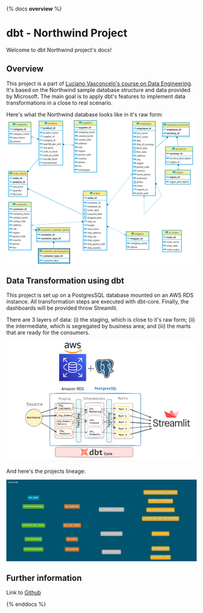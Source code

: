 {% docs __overview__ %}

# dbt - Northwind Project

Welcome to dbt Northwind project's docs!

## Overview

This project is a part of [Luciano Vasconcelo's course on Data Engineering](https://suajornadadedados.com.br). It's based on the Northwind sample database structure and data provided by Microsoft. The main goal is to apply dbt's features to implement data transformations in a close to real scenario. 

Here's what the Northwind database looks like in it's raw form:
![image](https://raw.githubusercontent.com/amenoarnt/new-project-dbt-northwind/main/dbt_northwind/pics/northwind.png)


## Data Transformation using dbt

This project is set up on a PostgresSQL database mounted on an AWS RDS instance. All transformation steps are executed with dbt-core. Finally, the dashboards will be provided throw Streamlit.

There are 3 layers of data: (i) the staging, which is close to it's raw form; (ii) the intermediate, which is segregated by business area; and (iii) the marts that are ready for the consumers. 

![image](https://raw.githubusercontent.com/amenoarnt/new-project-dbt-northwind/main/dbt_northwind/pics/excalidraw.png)


And here's the projects lineage:

![image](https://raw.githubusercontent.com/amenoarnt/new-project-dbt-northwind/main/dbt_northwind/pics/dbt-northwind-lineage.png)



## Further information

Link to [Github](<https://github.com/amenoarnt/new-project-dbt-northwind/tree/main>)

{% enddocs %}
